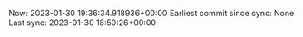 Now: 2023-01-30 19:36:34.918936+00:00 Earliest commit since sync: None Last sync: 2023-01-30 18:50:26+00:00
